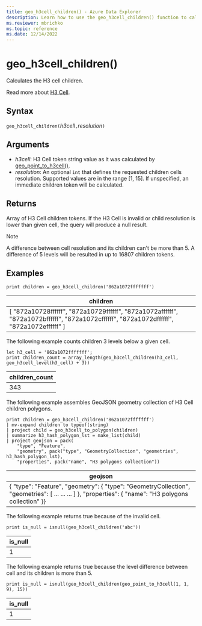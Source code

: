```yaml
---
title: geo_h3cell_children() - Azure Data Explorer
description: Learn how to use the geo_h3cell_children() function to calculate the H3 cell children.
ms.reviewer: mbrichko
ms.topic: reference
ms.date: 12/14/2022
---
```

# geo_h3cell_children()

Calculates the H3 cell children.

Read more about [H3 Cell](https://eng.uber.com/h3/).

## Syntax

`geo_h3cell_children(`*h3cell*`,`*resolution*`)`

## Arguments

* *h3cell*: H3 Cell token string value as it was calculated by [geo_point_to_h3cell()](geo-point-to-h3cell-function.md).
* *resolution*: An optional `int` that defines the requested children cells resolution. Supported values are in the range [1, 15]. If unspecified, an immediate children token will be calculated.

## Returns

Array of H3 Cell children tokens. If the H3 Cell is invalid or child resolution is lower than given cell, the query will produce a null result.

> [!NOTE]
>
> A difference between cell resolution and its children can't be more than 5. A difference of 5 levels will be resulted in up to 16807 children tokens.

## Examples

<!-- csl: https://help.kusto.windows.net/Samples -->
```kusto
print children = geo_h3cell_children('862a1072fffffff')
```

|children|
|---|
|[ "872a10728ffffff", "872a10729ffffff", "872a1072affffff", "872a1072bffffff", "872a1072cffffff", "872a1072dffffff", "872a1072effffff" ]|

The following example counts children 3 levels below a given cell.

<!-- csl: https://help.kusto.windows.net/Samples -->
```kusto
let h3_cell = '862a1072fffffff'; 
print children_count = array_length(geo_h3cell_children(h3_cell, geo_h3cell_level(h3_cell) + 3))
```

|children_count|
|---|
|343|

The following example assembles GeoJSON geometry collection of H3 Cell children polygons.

<!-- csl: https://help.kusto.windows.net/Samples -->
```kusto
print children = geo_h3cell_children('862a1072fffffff')
| mv-expand children to typeof(string)
| project child = geo_h3cell_to_polygon(children)
| summarize h3_hash_polygon_lst = make_list(child)
| project geojson = pack(
    "type", "Feature",
    "geometry", pack("type", "GeometryCollection", "geometries", h3_hash_polygon_lst),
    "properties", pack("name", "H3 polygons collection"))
```

|geojson|
|---|
|{ "type": "Feature", "geometry": { "type": "GeometryCollection", "geometries": [ ... ... ... ] }, "properties": { "name": "H3 polygons collection" }}|

The following example returns true because of the invalid cell.

<!-- csl: net.tcp://localhost/$systemdb -->
```kusto
print is_null = isnull(geo_h3cell_children('abc'))
```

|is_null|
|---|
|1|

The following example returns true because the level difference between cell and its children is more than 5.

<!-- csl: net.tcp://localhost/$systemdb -->
```kusto
print is_null = isnull(geo_h3cell_children(geo_point_to_h3cell(1, 1, 9), 15))
```

|is_null|
|---|
|1|
